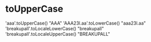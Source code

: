 # toUpperCase

'aaa'.toUpperCase\(\) "AAA" 'AAA23l.aa'.toLowerCase\(\) "aaa23l.aa" 'breakupall'.toLocaleLowerCase\(\) "breakupall" 'breakupall'.toLocaleUpperCase\(\) "BREAKUPALL"

